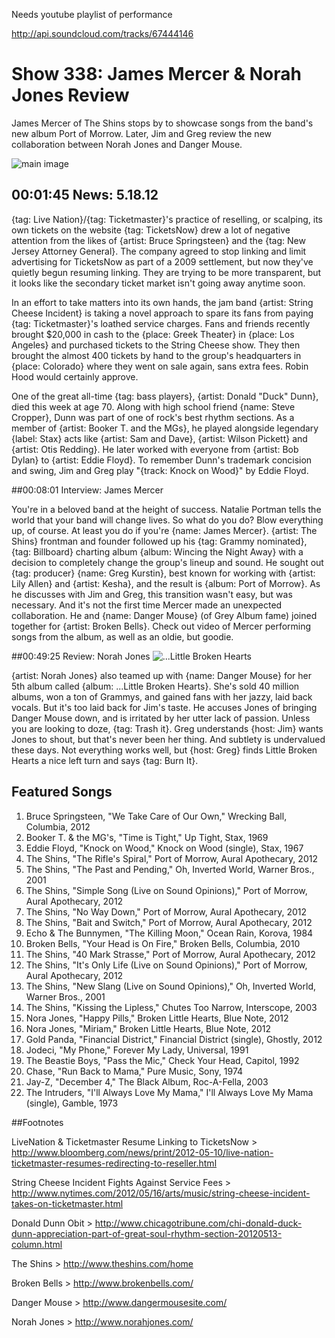 

Needs youtube playlist of performance

http://api.soundcloud.com/tracks/67444146

# Show 338: James Mercer & Norah Jones Review
James Mercer of The Shins stops by to showcase songs from the band's new album Port of Morrow. Later, Jim and Greg review the new collaboration between Norah Jones and Danger Mouse.

![main image](http://static.soundopinions.org/images/2012/jamesmercer.jpg)

## 00:01:45 News: 5.18.12
{tag: Live Nation}/{tag: Ticketmaster}'s practice of reselling, or scalping, its own tickets on the website {tag: TicketsNow} drew a lot of negative attention from the likes of {artist: Bruce Springsteen} and the {tag: New Jersey Attorney General}. The company agreed to stop linking and limit advertising for TicketsNow as part of a 2009 settlement, but now they've quietly begun resuming linking. They are trying to be more transparent, but it looks like the secondary ticket market isn't going away anytime soon.

In an effort to take matters into its own hands, the jam band {artist: String Cheese Incident} is taking a novel approach to spare its fans from paying {tag: Ticketmaster}'s loathed service charges. Fans and friends recently brought $20,000 in cash to the {place: Greek Theater} in {place: Los Angeles} and purchased tickets to the String Cheese show. They then brought the almost 400 tickets by hand to the group's headquarters in {place: Colorado} where they went on sale again, sans extra fees. Robin Hood would certainly approve.

One of the great all-time {tag: bass players}, {artist: Donald "Duck" Dunn}, died this week at age 70. Along with high school friend {name: Steve Cropper}, Dunn was part of one of rock's best rhythm sections. As a member of {artist: Booker T. and the MGs}, he played alongside legendary {label: Stax} acts like {artist: Sam and Dave}, {artist: Wilson Pickett} and {artist: Otis Redding}. He later worked with everyone from {artist: Bob Dylan} to {artist: Eddie Floyd}. To remember Dunn's trademark concision and swing, Jim and Greg play "{track: Knock on Wood}" by Eddie Floyd.

##00:08:01 Interview: James Mercer

You're in a beloved band at the height of success. Natalie Portman tells the world that your band will change lives. So what do you do? Blow everything up, of course. At least you do if you're {name: James Mercer}. {artist: The Shins} frontman and founder followed up his {tag: Grammy nominated}, {tag: Billboard} charting album {album: Wincing the Night Away} with a decision to completely change the group's lineup and sound. He sought out {tag: producer} {name: Greg Kurstin}, best known for working with {artist: Lily Allen} and {artist: Kesha}, and the result is {album: Port of Morrow}. As he discusses with Jim and Greg, this transition wasn't easy, but was necessary. And it's not the first time Mercer made an unexpected collaboration. He and {name: Danger Mouse} (of Grey Album fame) joined together for {artist: Broken Bells}. Check out video of Mercer performing songs from the album, as well as an oldie, but goodie.

##00:49:25 Review: Norah Jones
![...Little Broken Hearts](http://is1.mzstatic.com/image/thumb/Music6/v4/f6/14/d6/f614d60b-de64-a756-4e4e-fc485ae92f01/source/600x600bb.jpg "1001750/716742697")

{artist: Norah Jones} also teamed up with {name: Danger Mouse} for her 5th album called {album: ...Little Broken Hearts}. She's sold 40 million albums, won a ton of Grammys, and gained fans with her jazzy, laid back vocals. But it's too laid back for Jim's taste. He accuses Jones of bringing Danger Mouse down, and is irritated by her utter lack of passion. Unless you are looking to doze, {tag: Trash it}. Greg understands {host: Jim} wants Jones to shout, but that's never been her thing. And subtlety is undervalued these days. Not everything works well, but {host: Greg} finds Little Broken Hearts a nice left turn and says {tag: Burn It}.


## Featured Songs
1. Bruce Springsteen, "We Take Care of Our Own," Wrecking Ball, Columbia, 2012
2. Booker T. & the MG's, "Time is Tight," Up Tight, Stax, 1969
3. Eddie Floyd, "Knock on Wood," Knock on Wood (single), Stax, 1967
4. The Shins, "The Rifle's Spiral," Port of Morrow, Aural Apothecary, 2012
5. The Shins, "The Past and Pending," Oh, Inverted World, Warner Bros., 2001
6. The Shins, "Simple Song (Live on Sound Opinions)," Port of Morrow, Aural Apothecary, 2012
7. The Shins, "No Way Down," Port of Morrow, Aural Apothecary, 2012
8. The Shins, "Bait and Switch," Port of Morrow, Aural Apothecary, 2012
9. Echo & The Bunnymen, "The Killing Moon," Ocean Rain, Korova, 1984
10. Broken Bells, "Your Head is On Fire," Broken Bells, Columbia, 2010
11. The Shins, "40 Mark Strasse," Port of Morrow, Aural Apothecary, 2012
12. The Shins, "It's Only Life (Live on Sound Opinions)," Port of Morrow, Aural Apothecary, 2012
13. The Shins, "New Slang (Live on Sound Opinions)," Oh, Inverted World, Warner Bros., 2001
14. The Shins, "Kissing the Lipless," Chutes Too Narrow, Interscope, 2003
15. Nora Jones, "Happy Pills," Broken Little Hearts, Blue Note, 2012
16. Nora Jones, "Miriam," Broken Little Hearts, Blue Note, 2012
17. Gold Panda, "Financial District," Financial District (single), Ghostly, 2012
18. Jodeci, "My Phone," Forever My Lady, Universal, 1991
19. The Beastie Boys, "Pass the Mic," Check Your Head, Capitol, 1992
20. Chase, "Run Back to Mama," Pure Music, Sony, 1974
21. Jay-Z, "December 4," The Black Album, Roc-A-Fella, 2003
22. The Intruders, "I'll Always Love My Mama," I'll Always Love My Mama (single), Gamble, 1973

##Footnotes

LiveNation & Ticketmaster Resume Linking to TicketsNow  > http://www.bloomberg.com/news/print/2012-05-10/live-nation-ticketmaster-resumes-redirecting-to-reseller.html

String Cheese Incident Fights Against Service Fees > http://www.nytimes.com/2012/05/16/arts/music/string-cheese-incident-takes-on-ticketmaster.html

Donald Dunn Obit > http://www.chicagotribune.com/chi-donald-duck-dunn-appreciation-part-of-great-soul-rhythm-section-20120513-column.html

The Shins > http://www.theshins.com/home

Broken Bells > http://www.brokenbells.com/

Danger Mouse > http://www.dangermousesite.com/

Norah Jones > http://www.norahjones.com/